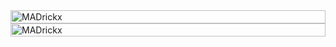<div style="display:flex; flex-direction:column;">
<img style="width:100%" src="https://github-readme-stats.vercel.app/api?username=MADrickx&show_icons=true&locale=en&count_private=true&theme=radical&hide=issues,contribs" alt="MADrickx" />
<img style="width:100%" src="https://github-readme-streak-stats.herokuapp.com/?user=MADrickx&" alt="MADrickx" />
</div>

